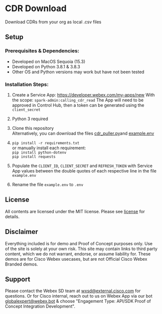 # CDR Download

Download CDRs from your org as local .csv files
<!--[![Vidcast Overview](https://github.com/wxsd-sales/custom-pmr-pin/assets/19175490/4861e7cd-7478-49cf-bada-223b30810691)](https://app.vidcast.io/share/3f264756-563a-4294-82f7-193643932fb3)-->


## Setup

### Prerequisites & Dependencies:

- Developed on MacOS Sequoia (15.3)
- Developed on Python 3.8.1 & 3.8.3
-   Other OS and Python versions may work but have not been tested


### Installation Steps:

1. Create a Service App: https://developer.webex.com/my-apps/new
   With the scope: ```spark-admin:calling_cdr_read```
   The App will need to be approved in Control Hub, then a token can be generated using the ```client_secret```

2. Python 3 required
4. Clone this repository  
       Alternatively, you can download the files [cdr_puller.py](cdr_puller.py)and [example.env](example.env)  
5. ```pip install -r requirements.txt```  
        or manually install each requirement:  
        ```pip install python-dotenv```  
        ```pip install requests```  
6. Populate the ```CLIENT_ID```, ```CLIENT_SECRET``` and ```REFRESH_TOKEN``` with Service App values between the double quotes of each respective line in the file ```example.env```  
7. Rename the file ```example.env``` to ```.env```
   

## License

All contents are licensed under the MIT license. Please see [license](LICENSE) for details.

## Disclaimer

<!-- Keep the following here -->  
Everything included is for demo and Proof of Concept purposes only. Use of the site is solely at your own risk. This site may contain links to third party content, which we do not warrant, endorse, or assume liability for. These demos are for Cisco Webex usecases, but are not Official Cisco Webex Branded demos.
 
 
## Support

Please contact the Webex SD team at [wxsd@external.cisco.com](mailto:wxsd@external.cisco.com?subject=CDRDownload) for questions. Or for Cisco internal, reach out to us on Webex App via our bot globalexpert@webex.bot & choose "Engagement Type: API/SDK Proof of Concept Integration Development". 
